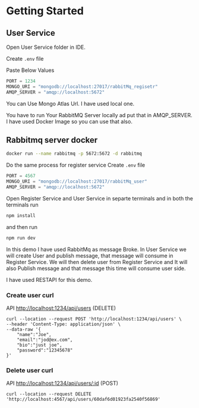 
# Getting Started


## User Service

Open User Service folder in IDE.

Create `.env` file

Paste Below Values



```javascript
PORT = 1234
MONGO_URI = "mongodb://localhost:27017/rabbitMq_regisetr"
AMQP_SERVER = "amqp://localhost:5672"
```

You can Use Mongo Atlas Url. I have used local one.

You have to run Your RabbitMQ Server locally ad put that in AMQP_SERVER. I have used Docker Image so you can use that also.

## Rabbitmq server docker
```bash
docker run --name rabbitmq -p 5672:5672 -d rabbitmq
```

Do the same process for register service
Create `.env` file

```javascript
PORT = 4567
MONGO_URI = "mongodb://localhost:27017/rabbitMq_user"
AMQP_SERVER = "amqp://localhost:5672"
```

Open Register Service and User Service in separte terminals and in both the terminals run


```bash
npm install
```

and then run 

```bash
npm run dev
```

In this demo I have used RabbitMq as message Broke.
In User Service we will create User and publish message, that message will consume in Register Service. We will then delete user from Register Service and It will also Publish message and that message this time will consume user side. 

I have used RESTAPI for this demo.

### Create user curl 
API [http://localhost:1234/api/users](http://localhost:1234/api/users) (DELETE)
```curl
curl --location --request POST 'http://localhost:1234/api/users' \
--header 'Content-Type: application/json' \
--data-raw '{
    "name":"Joe",
    "email":"jod@ex.com",
    "bio":"just joe",
    "password":"12345678"
}'
```

### Delete user curl 
API  [http://localhost:1234/api/users/:id](http://localhost:1234/api/users/:id) (POST)
```curl
curl --location --request DELETE 'http://localhost:4567/api/users/60daf6d01923fa2540f56869'
```